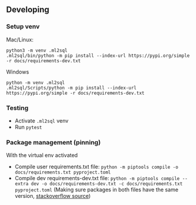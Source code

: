 ## Developing
### Setup venv
Mac/Linux:
```
python3 -m venv .ml2sql
.ml2sql/bin/python -m pip install --index-url https://pypi.org/simple -r docs/requirements-dev.txt
```

Windows 
```
python -m venv .ml2sql
.ml2sql/Scripts/python -m pip install --index-url https://pypi.org/simple -r docs/requirements-dev.txt
```

### Testing
- Activate `.ml2sql` venv
- Run `pytest`

### Package management (pinning)
With the virtual env activated
- Compile user requirements.txt file: `python -m piptools compile -o docs/requirements.txt pyproject.toml`
- Compile dev requirements-dev.txt file: `python -m piptools compile --extra dev -o docs/requirements-dev.txt -c docs/requirements.txt pyproject.toml`
  (Making sure packages in both files have the same version, [stackoverflow source](https://stackoverflow.com/questions/76055688/generate-aligned-requirements-txt-and-dev-requirements-txt-with-pip-compile))